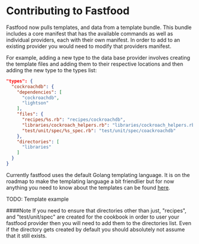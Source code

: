 Contributing to Fastfood
========================

Fastfood now pulls templates, and data from a template bundle.  This
bundle includes a core manifest that has the available commands as well
as individual providers, each with their own manifest.  In order to add
to an existing provider you would need to modify that providers manifest.

For example, adding a new type to the data base provider involves creating the
template files and adding them to their respective locations and then adding the
new type to the types list:

```json
"types": {
  "cockroachdb": {
    "dependencies": [
      "cockroachdb",
      "lightson"
    ],
    "files": {
      "recipes/%s.rb": "recipes/cockroachdb",
      "libraries/cockroach_helpers.rb": "libraries/cockroach_helpers.rb",
      "test/unit/spec/%s_spec.rb": "test/unit/spec/coackroachdb"
    },
    "directories": [
      "libraries"
    ]
  }
}
```

Currently fastfood uses the default Golang templating language.  It is on the
roadmap to make the templating language a bit friendlier but for now anything
you need to know about the templates can be found [here](http://golang.org/pkg/text/template/).

TODO: Template example

####Note
If you need to ensure that directories other than just, "recipes", and
"test/unit/spec" are created for the cookbook in order to user your
fastfood provider then you will need to add them to the directories
list.  Even if the directory gets created by default you should absolutely
not assume that it still exists.

